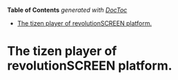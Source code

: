 <!-- START doctoc generated TOC please keep comment here to allow auto update -->
<!-- DON'T EDIT THIS SECTION, INSTEAD RE-RUN doctoc TO UPDATE -->
**Table of Contents**  *generated with [DocToc](https://github.com/thlorenz/doctoc)*

- [The tizen player of revolutionSCREEN platform.](#the-tizen-player-of-revolutionscreen-platform)

<!-- END doctoc generated TOC please keep comment here to allow auto update -->


# The tizen player of revolutionSCREEN platform.

